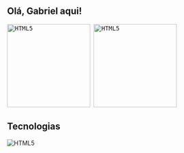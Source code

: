 ## Olá, Gabriel aqui!

<kbd>
  <img height="195px" alt="HTML5" src="https://github-readme-stats.vercel.app/api?username=gabrielalencardearaujo&show_icons=true&theme=dracula">
  <img height="195px" alt="HTML5" src="https://github-readme-stats.vercel.app/api/top-langs/?username=gabrielalencardearaujo&layout=compact">
</kbd>


## Tecnologias
<div>
  <img alt="HTML5" src="https://skillicons.dev/icons?i=html,css,sass,js,nodejs,ts,bootstrap,tailwind,mongodb,figma,)](https://skillicons.dev">
</div>
